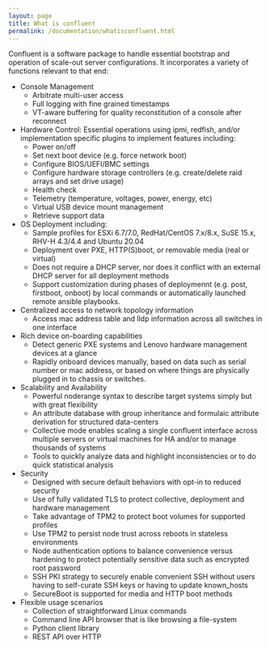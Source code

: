 ```yaml
---
layout: page
title: What is confluent
permalink: /documentation/whatisconfluent.html
---
```


Confluent is a software package to handle essential bootstrap and operation of scale-out
server configurations. It incorporates a variety of functions relevant to that end:

* Console Management
    * Arbitrate multi-user access
    * Full logging with fine grained timestamps
    * VT-aware buffering for quality reconstitution of a console after reconnect
* Hardware Control: Essential operations using ipmi, redfish, and/or implementation specific plugins to implement features including:
    * Power on/off
    * Set next boot device (e.g. force network boot)
    * Configure BIOS/UEFI/BMC settings
    * Configure hardware storage controllers (e.g. create/delete raid arrays and set drive usage)
    * Health check
    * Telemetry (temperature, voltages, power, energy, etc)
    * Virtual USB device mount management
    * Retrieve support data
* OS Deployment including:
    * Sample profiles for ESXi 6.7/7.0, RedHat/CentOS 7.x/8.x, SuSE 15.x, RHV-H 4.3/4.4 and Ubuntu 20.04
    * Deployment over PXE, HTTP(S)boot, or removable media (real or virtual)
    * Does not require a DHCP server, nor does it conflict with an external DHCP server for all deployment methods
    * Support customization during phases of deploymennt (e.g. post, firstboot, onboot) by local commands or automatically launched remote ansible playbooks.
* Centralized access to network topology information
    * Access mac address table and lldp information across all switches in one interface
* Rich device on-boarding capabilities
    * Detect generic PXE systems and Lenovo hardware management devices at a glance
    * Rapidly onboard devices manually, based on data such as serial number or mac address, or based on where things are physically plugged in to chassis or switches.
* Scalability and Availability
    * Powerful noderange syntax to describe target systems simply but with great flexibility
    * An attribute database with group inheritance and formulaic attribute derivation for structured data-centers
    * Collective mode enables scaling a single confluent interface across multiple servers or virtual machines for HA and/or to manage thousands of systems
    * Tools to quickly analyze data and highlight inconsistencies or to do quick statistical analysis
* Security
    * Designed with secure default behaviors with opt-in to reduced security
    * Use of fully validated TLS to protect collective, deployment and hardware management
    * Take advantage of TPM2 to protect boot volumes for supported profiles
    * Use TPM2 to persist node trust across reboots in stateless environments
    * Node authentication options to balance convenience versus hardening to protect potentially sensitive data such as encrypted root password
    * SSH PKI strategy to securely enable convenient SSH without users having to self-curate SSH keys or having to update known_hosts
    * SecureBoot is supported for media and HTTP boot methods
* Flexible usage scenarios
    * Collection of straightforward Linux commands
    * Command line API browser that is like browsing a file-system
    * Python client library
    * REST API over HTTP
